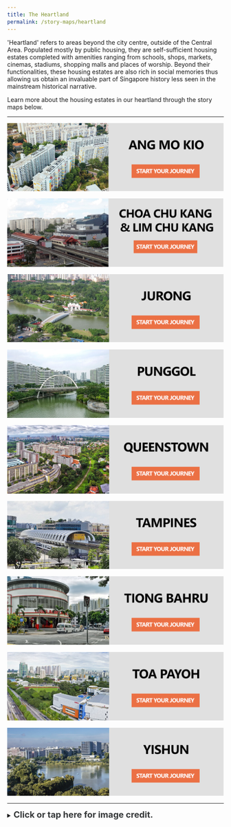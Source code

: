 ```yaml
---
title: The Heartland
permalink: /story-maps/heartland
---
```

'Heartland' refers to areas beyond the city centre, outside of the Central Area. Populated mostly by public housing, they are self-sufficient housing estates completed with amenities ranging from schools, shops, markets, cinemas, stadiums, shopping malls and places of worship. Beyond their functionalities, these housing estates are also rich in social memories thus allowing us obtain an invaluable part of Singapore history less seen in the mainstream historical narrative.

Learn more about the housing estates in our heartland through the story maps below.

--------

[![Alt text for image on Isomer site](/images/storymap-image-ang-mo-kio.jpg)](/resource-room/story-maps/ang-mo-kio)

[![Alt text for image on Isomer site](/images/storymap-image-cck-lck-1.png)](/resource-room/story-maps/choa-chu-kang-lim-chu-kang)

[![Alt text for image on Isomer site](/images/storymap-image-jurong.jpg)](/resource-room/story-maps/jurong)

[![Punggol Story Map](/images/storymap-image-punggol.png)](/resource-room/story-maps/punggol) 

[![Queenstown Story Map](/images/storymap-image-queenstown.png)](/resource-room/story-maps/queenstown)

[![Tampines Story Map](/images/storymap-image-tampines.jpg)](/resource-room/story-maps/tampines)

[![Tiong Bahru Story Map](/images/storymap-image-tiong-bahru-1.png)](/resource-room/story-maps/tiong-bahru)

[![Toa Payoh Story Map](/images/storymap-image-toa-payoh.png)](/resource-room/story-maps/toa-payoh)

[![Yishun Story Map](/images/storymap-image-yishun.jpg)](/resource-room/story-maps/yishun)

_______

<details>
<summary><span style="font-weight: 700; font-size: 20px; font-style: normal; color:#353839">Click or tap here for image credit.</span></summary>
<br>	
<span style="font-weight: 400; font-size: 20px; font-style: normal; color:#778899">1. Ang Mo Kio photo by Chuttersnap [CC BY-4.0]
<br>2. Choa Chu Kang MRT Station photo by zhenkang [CC BY-SA 3.0]
<br>3. Jurong photo by Groyn88 [CC BY-SA 3.0]
<br>4. Punggol photo by Deoma12 [CC BY-SA 4.0]
<br>5. Queenstown photo by Chen Siyuan [CC BY-SA 4.0]
<br>6. Tampines photo by Zhenkang [CC BY-SA 4.0]
<br>7. Tiong Bahru photo by Choo Yut Shing via Flickr
<br>8. Toa Payoh photo by Bob T [CC BY-SA 4.0]
<br>9. Yishun photo by KTPH [CC BY-SA 4.0]
</span>
	
</details>
